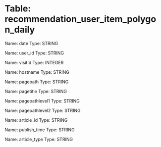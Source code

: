 Table: recommendation_user_item_polygon_daily
=============================================

Name: date
Type: STRING

Name: user_id
Type: STRING

Name: visitId
Type: INTEGER

Name: hostname
Type: STRING

Name: pagepath
Type: STRING

Name: pagetitle
Type: STRING

Name: pagepathlevel1
Type: STRING

Name: pagepathlevel2
Type: STRING

Name: article_id
Type: STRING

Name: publish_time
Type: STRING

Name: article_type
Type: STRING

